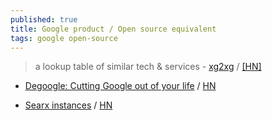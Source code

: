```yaml
---
published: true
title: Google product / Open source equivalent
tags: google open-source
---
```

> a lookup table of similar tech & services - [xg2xg](https://github.com/jhuangtw-dev/xg2xg) / [\[HN\]](https://news.ycombinator.com/item?id=19619987)

- [Degoogle: Cutting Google out of your life](https://degoogle.jmoore.dev/) / [HN](https://news.ycombinator.com/item?id=24245817)

- [Searx instances](https://searx.space/) / [HN](https://news.ycombinator.com/item?id=24247688)
